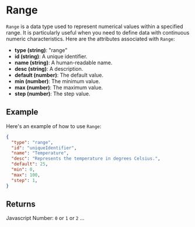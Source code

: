 # Range

`Range` is a data type used to represent numerical values within a specified range. It is particularly useful when you need to define data with continuous numeric characteristics. Here are the attributes associated with `Range`:

- **type (string)**: "range"
- **id (string)**: A unique identifier.
- **name (string)**: A human-readable name.
- **desc (string)**: A description.
- **default (number)**: The default value.
- **min (number)**: The minimum value.
- **max (number)**: The maximum value.
- **step (number)**: The step value.

## Example

Here's an example of how to use `Range`:

```json
{
  "type": "range",
  "id": "uniqueIdentifier",
  "name": "Temperature",
  "desc": "Represents the temperature in degrees Celsius.",
  "default": 25,
  "min": 0,
  "max": 100,
  "step": 1,
}
```

## Returns
Javascript Number: `0` or `1` or `2` ...
